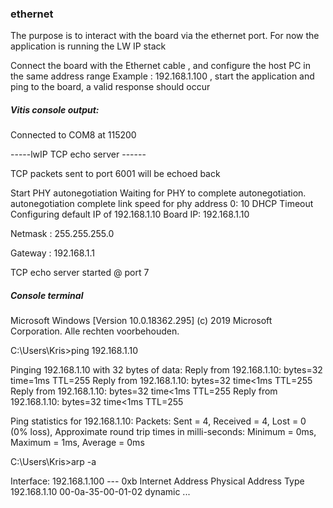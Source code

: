 ### ethernet


The purpose is to interact with the board via the ethernet port.
For now the application is running the LW IP stack

Connect the board with the Ethernet cable , and configure the host PC in the same address range
Example : 192.168.1.100 , start the application and ping to the board, a valid response should occur


##### Vitis console output:
Connected to COM8 at 115200



-----lwIP TCP echo server ------

TCP packets sent to port 6001 will be echoed back

Start PHY autonegotiation 
Waiting for PHY to complete autonegotiation.
autonegotiation complete 
link speed for phy address 0: 10
DHCP Timeout
Configuring default IP of 192.168.1.10
Board IP: 192.168.1.10

Netmask : 255.255.255.0

Gateway : 192.168.1.1

TCP echo server started @ port 7

##### Console terminal
Microsoft Windows [Version 10.0.18362.295]
(c) 2019 Microsoft Corporation. Alle rechten voorbehouden.

C:\Users\Kris>ping 192.168.1.10

Pinging 192.168.1.10 with 32 bytes of data:
Reply from 192.168.1.10: bytes=32 time=1ms TTL=255
Reply from 192.168.1.10: bytes=32 time<1ms TTL=255
Reply from 192.168.1.10: bytes=32 time<1ms TTL=255
Reply from 192.168.1.10: bytes=32 time<1ms TTL=255

Ping statistics for 192.168.1.10:
    Packets: Sent = 4, Received = 4, Lost = 0 (0% loss),
Approximate round trip times in milli-seconds:
    Minimum = 0ms, Maximum = 1ms, Average = 0ms

C:\Users\Kris>arp -a

Interface: 192.168.1.100 --- 0xb
  Internet Address      Physical Address      Type
  192.168.1.10          00-0a-35-00-01-02     dynamic
  ...
